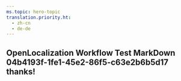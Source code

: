 ```yaml
---
ms.topic: hero-topic
translation.priority.ht: 
  - zh-cn
  - de-de
---
```

## OpenLocalization Workflow Test MarkDown 04b4193f-1fe1-45e2-86f5-c63e2b6b5d17 thanks!
